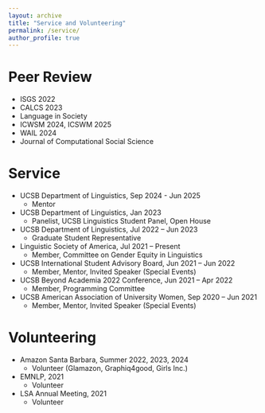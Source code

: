 ```yaml
---
layout: archive
title: "Service and Volunteering"
permalink: /service/
author_profile: true
---
```

Peer Review
======
* ISGS 2022
* CALCS 2023 
* Language in Society
* ICWSM 2024, ICSWM 2025
* WAIL 2024
* Journal of Computational Social Science

Service
======
* UCSB Department of Linguistics, Sep 2024 - Jun 2025
  * Mentor
* UCSB Department of Linguistics, Jan 2023
  * Panelist, UCSB Linguistics Student Panel, Open House 
* UCSB Department of Linguistics, Jul 2022 – Jun 2023
  * Graduate Student Representative 
* Linguistic Society of America, Jul 2021 – Present
  * Member, Committee on Gender Equity in Linguistics 
* UCSB International Student Advisory Board, Jun 2021 – Jun 2022
  * Member, Mentor, Invited Speaker (Special Events) 
* UCSB Beyond Academia 2022 Conference, Jun 2021 – Apr 2022
  * Member, Programming Committee 
* UCSB American Association of University Women, Sep 2020 – Jun 2021
  * Member, Mentor, Invited Speaker (Special Events)

Volunteering
======
* Amazon Santa Barbara, Summer 2022, 2023, 2024
  * Volunteer (Glamazon, Graphiq4good, Girls Inc.) 
* EMNLP, 2021
  * Volunteer 
* LSA Annual Meeting, 2021
  * Volunteer 
